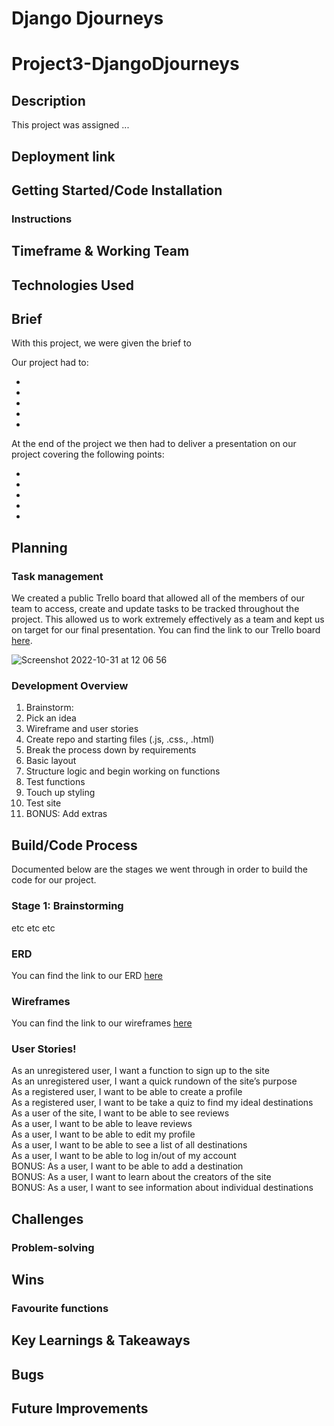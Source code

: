 # Django Djourneys

# Project3-DjangoDjourneys

## Description

This project was assigned ...

## Deployment link




## Getting Started/Code Installation

### Instructions



## Timeframe & Working Team


## Technologies Used



## Brief

With this project, we were given the brief to 

Our project had to:

-
-
-
-
-

At the end of the project we then had to deliver a presentation on our project covering the following points:

-
-
-
-
-

## Planning

### Task management  

We created a public Trello board that allowed all of the members of our team to access, create and update tasks to be tracked throughout the project. This allowed us to work extremely effectively as a team and kept us on target for our final presentation. You can find the link to our Trello board [here](https://trello.com/b/OvjiXE35/project3-django-djourney).

![Screenshot 2022-10-31 at 12 06 56](https://user-images.githubusercontent.com/97313222/199004234-5f4b1dd3-26e6-43ad-b0b3-2a318e1c83fa.png)

### Development Overview

1. Brainstorm:
2. Pick an idea
3. Wireframe and user stories
4. Create repo and starting files (.js, .css., .html)
5. Break the process down by requirements
6. Basic layout
7. Structure logic and begin working on functions
8. Test functions
9. Touch up styling
10. Test site
11. BONUS: Add extras

## Build/Code Process

Documented below are the stages we went through in order to build the code for our project.  

### Stage 1: Brainstorming  

etc
etc
etc

### ERD

You can find the link to our ERD [here](https://git.generalassemb.ly/alex-sasha-ward/RateMyCat/blob/a3ae43f2f5e76c60127c7b5af1a83c0d83f1be7f/ERDs/RateMyCat%20ERD%20Final.pdf)

### Wireframes

You can find the link to our wireframes [here](https://git.generalassemb.ly/alex-sasha-ward/RateMyCat/blob/8c10dd626513ff39705da146a9542ff4496579a5/Wireframe.png)

### User Stories!


As an unregistered user, I want a function to sign up to the site  
As an unregistered user, I want a quick rundown of the site’s purpose  
As a registered user, I want to be able to create a profile  
As a registered user, I want to be take a quiz to find my ideal destinations  
As a user of the site, I want to be able to see reviews  
As a user, I want to be able to leave reviews  
As a user, I want to be able to edit my profile  
As a user, I want to be able to see a list of all destinations  
As a user, I want to be able to log in/out of my account  
BONUS: As a user, I want to be able to add a destination  
BONUS: As a user, I want to learn about the creators of the site  
BONUS: As a user, I want to see information about individual destinations 

## Challenges

### Problem-solving  


## Wins

### Favourite functions


## Key Learnings & Takeaways


## Bugs


## Future Improvements

